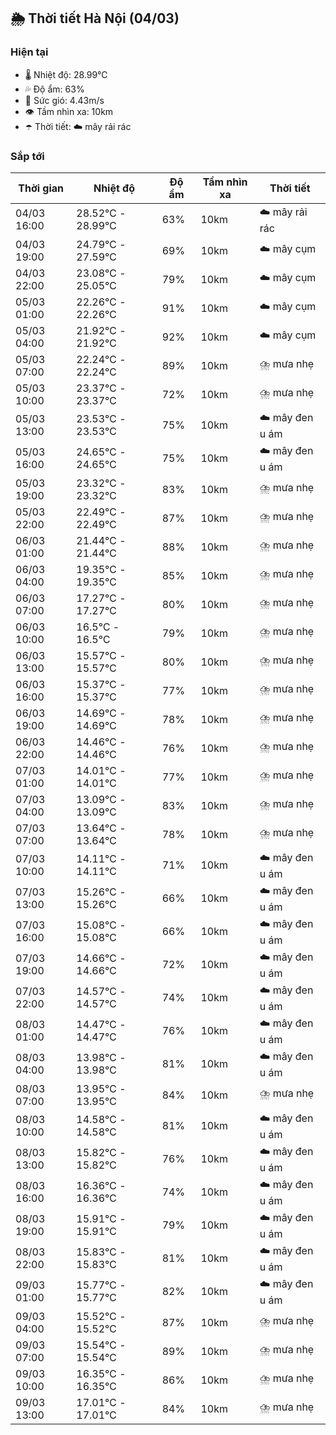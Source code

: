 ## 🌦️ Thời tiết Hà Nội (04/03)

### Hiện tại

- 🌡️ Nhiệt độ: 28.99℃
- 💦 Độ ẩm: 63%
- 💨 Sức gió: 4.43m/s
- 👁️ Tầm nhìn xa: 10km
- ☂️ Thời tiết: ☁️ mây rải rác

### Sắp tới

| Thời gian | Nhiệt độ | Độ ẩm | Tầm nhìn xa | Thời tiết |
| --- | --- | --- | --- | --- |
| 04/03 16:00 | 28.52℃ - 28.99℃ | 63% | 10km | ☁️ mây rải rác |
| 04/03 19:00 | 24.79℃ - 27.59℃ | 69% | 10km | ☁️ mây cụm |
| 04/03 22:00 | 23.08℃ - 25.05℃ | 79% | 10km | ☁️ mây cụm |
| 05/03 01:00 | 22.26℃ - 22.26℃ | 91% | 10km | ☁️ mây cụm |
| 05/03 04:00 | 21.92℃ - 21.92℃ | 92% | 10km | ☁️ mây cụm |
| 05/03 07:00 | 22.24℃ - 22.24℃ | 89% | 10km | ⛈️ mưa nhẹ |
| 05/03 10:00 | 23.37℃ - 23.37℃ | 72% | 10km | ⛈️ mưa nhẹ |
| 05/03 13:00 | 23.53℃ - 23.53℃ | 75% | 10km | ☁️ mây đen u ám |
| 05/03 16:00 | 24.65℃ - 24.65℃ | 75% | 10km | ☁️ mây đen u ám |
| 05/03 19:00 | 23.32℃ - 23.32℃ | 83% | 10km | ⛈️ mưa nhẹ |
| 05/03 22:00 | 22.49℃ - 22.49℃ | 87% | 10km | ⛈️ mưa nhẹ |
| 06/03 01:00 | 21.44℃ - 21.44℃ | 88% | 10km | ⛈️ mưa nhẹ |
| 06/03 04:00 | 19.35℃ - 19.35℃ | 85% | 10km | ⛈️ mưa nhẹ |
| 06/03 07:00 | 17.27℃ - 17.27℃ | 80% | 10km | ⛈️ mưa nhẹ |
| 06/03 10:00 | 16.5℃ - 16.5℃ | 79% | 10km | ⛈️ mưa nhẹ |
| 06/03 13:00 | 15.57℃ - 15.57℃ | 80% | 10km | ⛈️ mưa nhẹ |
| 06/03 16:00 | 15.37℃ - 15.37℃ | 77% | 10km | ⛈️ mưa nhẹ |
| 06/03 19:00 | 14.69℃ - 14.69℃ | 78% | 10km | ⛈️ mưa nhẹ |
| 06/03 22:00 | 14.46℃ - 14.46℃ | 76% | 10km | ⛈️ mưa nhẹ |
| 07/03 01:00 | 14.01℃ - 14.01℃ | 77% | 10km | ⛈️ mưa nhẹ |
| 07/03 04:00 | 13.09℃ - 13.09℃ | 83% | 10km | ⛈️ mưa nhẹ |
| 07/03 07:00 | 13.64℃ - 13.64℃ | 78% | 10km | ⛈️ mưa nhẹ |
| 07/03 10:00 | 14.11℃ - 14.11℃ | 71% | 10km | ☁️ mây đen u ám |
| 07/03 13:00 | 15.26℃ - 15.26℃ | 66% | 10km | ☁️ mây đen u ám |
| 07/03 16:00 | 15.08℃ - 15.08℃ | 66% | 10km | ☁️ mây đen u ám |
| 07/03 19:00 | 14.66℃ - 14.66℃ | 72% | 10km | ☁️ mây đen u ám |
| 07/03 22:00 | 14.57℃ - 14.57℃ | 74% | 10km | ☁️ mây đen u ám |
| 08/03 01:00 | 14.47℃ - 14.47℃ | 76% | 10km | ☁️ mây đen u ám |
| 08/03 04:00 | 13.98℃ - 13.98℃ | 81% | 10km | ☁️ mây đen u ám |
| 08/03 07:00 | 13.95℃ - 13.95℃ | 84% | 10km | ⛈️ mưa nhẹ |
| 08/03 10:00 | 14.58℃ - 14.58℃ | 81% | 10km | ☁️ mây đen u ám |
| 08/03 13:00 | 15.82℃ - 15.82℃ | 76% | 10km | ☁️ mây đen u ám |
| 08/03 16:00 | 16.36℃ - 16.36℃ | 74% | 10km | ☁️ mây đen u ám |
| 08/03 19:00 | 15.91℃ - 15.91℃ | 79% | 10km | ☁️ mây đen u ám |
| 08/03 22:00 | 15.83℃ - 15.83℃ | 81% | 10km | ☁️ mây đen u ám |
| 09/03 01:00 | 15.77℃ - 15.77℃ | 82% | 10km | ☁️ mây đen u ám |
| 09/03 04:00 | 15.52℃ - 15.52℃ | 87% | 10km | ⛈️ mưa nhẹ |
| 09/03 07:00 | 15.54℃ - 15.54℃ | 89% | 10km | ⛈️ mưa nhẹ |
| 09/03 10:00 | 16.35℃ - 16.35℃ | 86% | 10km | ⛈️ mưa nhẹ |
| 09/03 13:00 | 17.01℃ - 17.01℃ | 84% | 10km | ⛈️ mưa nhẹ |
